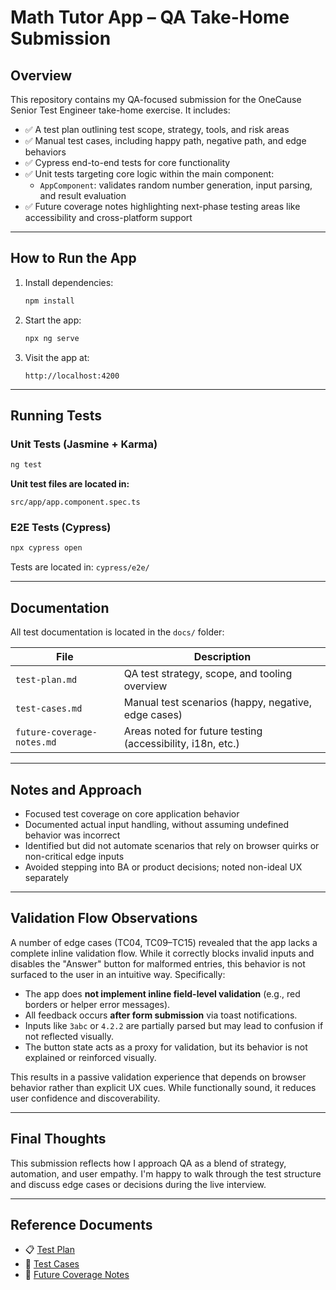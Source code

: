 # Math Tutor App – QA Take-Home Submission

## Overview

This repository contains my QA-focused submission for the OneCause Senior Test Engineer take-home exercise. It includes:

- ✅ A test plan outlining test scope, strategy, tools, and risk areas
- ✅ Manual test cases, including happy path, negative path, and edge behaviors
- ✅ Cypress end-to-end tests for core functionality
- ✅ Unit tests targeting core logic within the main component:
  - `AppComponent`: validates random number generation, input parsing, and result evaluation
- ✅ Future coverage notes highlighting next-phase testing areas like accessibility and cross-platform support

---

## How to Run the App

1. Install dependencies:
   ```bash
   npm install
   ```

2. Start the app:
   ```bash
   npx ng serve
   ```

3. Visit the app at:
   ```
   http://localhost:4200
   ```

---

## Running Tests

### Unit Tests (Jasmine + Karma)
```bash
ng test
```

**Unit test files are located in:**

```
src/app/app.component.spec.ts
```

### E2E Tests (Cypress)
```bash
npx cypress open
```

Tests are located in: `cypress/e2e/`

---

## Documentation

All test documentation is located in the `docs/` folder:

| File                     | Description                                            |
|--------------------------|--------------------------------------------------------|
| `test-plan.md`           | QA test strategy, scope, and tooling overview          |
| `test-cases.md`          | Manual test scenarios (happy, negative, edge cases)    |
| `future-coverage-notes.md` | Areas noted for future testing (accessibility, i18n, etc.) |

---

## Notes and Approach

- Focused test coverage on core application behavior
- Documented actual input handling, without assuming undefined behavior was incorrect
- Identified but did not automate scenarios that rely on browser quirks or non-critical edge inputs
- Avoided stepping into BA or product decisions; noted non-ideal UX separately

---

## Validation Flow Observations

A number of edge cases (TC04, TC09–TC15) revealed that the app lacks a complete inline validation flow. While it correctly blocks invalid inputs and disables the "Answer" button for malformed entries, this behavior is not surfaced to the user in an intuitive way. Specifically:

- The app does **not implement inline field-level validation** (e.g., red borders or helper error messages).
- All feedback occurs **after form submission** via toast notifications.
- Inputs like `3abc` or `4.2.2` are partially parsed but may lead to confusion if not reflected visually.
- The button state acts as a proxy for validation, but its behavior is not explained or reinforced visually.

This results in a passive validation experience that depends on browser behavior rather than explicit UX cues. While functionally sound, it reduces user confidence and discoverability.

---

## Final Thoughts

This submission reflects how I approach QA as a blend of strategy, automation, and user empathy. I'm happy to walk through the test structure and discuss edge cases or decisions during the live interview.

---

## Reference Documents

- 📋 [Test Plan](docs/test-plan.md)
- 📄 [Test Cases](docs/test-cases.md)
- 🔮 [Future Coverage Notes](docs/future-coverage-notes.md)
